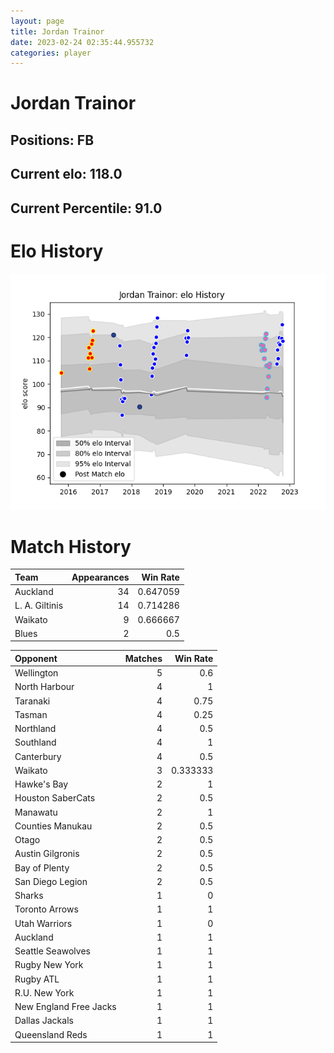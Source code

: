 ```yaml
---  
layout: page  
title: Jordan Trainor  
date: 2023-02-24 02:35:44.955732  
categories: player  
---
```

# Jordan Trainor

## Positions: FB

## Current elo: 118.0

## Current Percentile: 91.0

# Elo History


![elo history](history_JordanTrainor.png)
# Match History


| Team           |   Appearances |   Win Rate |
|:---------------|--------------:|-----------:|
| Auckland       |            34 |   0.647059 |
| L. A. Giltinis |            14 |   0.714286 |
| Waikato        |             9 |   0.666667 |
| Blues          |             2 |   0.5      |

| Opponent               |   Matches |   Win Rate |
|:-----------------------|----------:|-----------:|
| Wellington             |         5 |   0.6      |
| North Harbour          |         4 |   1        |
| Taranaki               |         4 |   0.75     |
| Tasman                 |         4 |   0.25     |
| Northland              |         4 |   0.5      |
| Southland              |         4 |   1        |
| Canterbury             |         4 |   0.5      |
| Waikato                |         3 |   0.333333 |
| Hawke's Bay            |         2 |   1        |
| Houston SaberCats      |         2 |   0.5      |
| Manawatu               |         2 |   1        |
| Counties Manukau       |         2 |   0.5      |
| Otago                  |         2 |   0.5      |
| Austin Gilgronis       |         2 |   0.5      |
| Bay of Plenty          |         2 |   0.5      |
| San Diego Legion       |         2 |   0.5      |
| Sharks                 |         1 |   0        |
| Toronto Arrows         |         1 |   1        |
| Utah Warriors          |         1 |   0        |
| Auckland               |         1 |   1        |
| Seattle Seawolves      |         1 |   1        |
| Rugby New York         |         1 |   1        |
| Rugby ATL              |         1 |   1        |
| R.U. New York          |         1 |   1        |
| New England Free Jacks |         1 |   1        |
| Dallas Jackals         |         1 |   1        |
| Queensland Reds        |         1 |   1        |